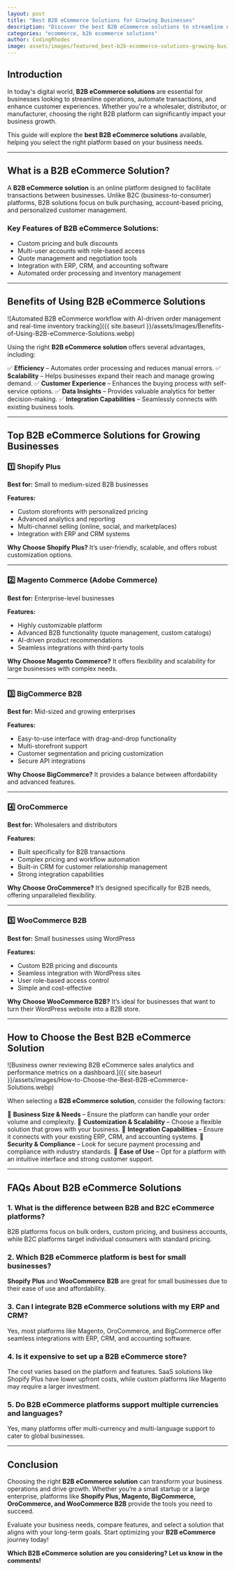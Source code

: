 ```yaml
---
layout: post
title: "Best B2B eCommerce Solutions for Growing Businesses"
description: "Discover the best B2B eCommerce solutions to streamline operations, boost sales, and scale your business efficiently. Compare top platforms now."
categories: "ecommerce, b2b ecommerce solutions"
author: CodingRhodes
image: assets/images/featured_best-b2b-ecommerce-solutions-growing-businesses.webp
---
```


## Introduction

In today's digital world, **B2B eCommerce solutions** are essential for businesses looking to streamline operations, automate transactions, and enhance customer experiences. Whether you're a wholesaler, distributor, or manufacturer, choosing the right B2B platform can significantly impact your business growth.

This guide will explore the **best B2B eCommerce solutions** available, helping you select the right platform based on your business needs.

---

## What is a B2B eCommerce Solution?

A **B2B eCommerce solution** is an online platform designed to facilitate transactions between businesses. Unlike B2C (business-to-consumer) platforms, B2B solutions focus on bulk purchasing, account-based pricing, and personalized customer management.

### Key Features of B2B eCommerce Solutions:
- Custom pricing and bulk discounts
- Multi-user accounts with role-based access
- Quote management and negotiation tools
- Integration with ERP, CRM, and accounting software
- Automated order processing and inventory management

---

## Benefits of Using B2B eCommerce Solutions

![Automated B2B eCommerce workflow with AI-driven order management and real-time inventory tracking]({{ site.baseurl }}/assets/images/Benefits-of-Using-B2B-eCommerce-Solutions.webp)


Using the right **B2B eCommerce solution** offers several advantages, including:

✅ **Efficiency** – Automates order processing and reduces manual errors.
✅ **Scalability** – Helps businesses expand their reach and manage growing demand.
✅ **Customer Experience** – Enhances the buying process with self-service options.
✅ **Data Insights** – Provides valuable analytics for better decision-making.
✅ **Integration Capabilities** – Seamlessly connects with existing business tools.

<ins class="adsbygoogle"
     style="display:block"
     data-ad-client="ca-pub-2784742237479601"
     data-ad-slot="3760872290"
     data-ad-format="auto"
     data-full-width-responsive="true"></ins>
<script>
     (adsbygoogle = window.adsbygoogle || []).push({});
</script>

---

## Top B2B eCommerce Solutions for Growing Businesses

### 1️⃣ **Shopify Plus**
**Best for:** Small to medium-sized B2B businesses

**Features:**
- Custom storefronts with personalized pricing
- Advanced analytics and reporting
- Multi-channel selling (online, social, and marketplaces)
- Integration with ERP and CRM systems

**Why Choose Shopify Plus?**
It’s user-friendly, scalable, and offers robust customization options.

---

### 2️⃣ **Magento Commerce (Adobe Commerce)**
**Best for:** Enterprise-level businesses

**Features:**
- Highly customizable platform
- Advanced B2B functionality (quote management, custom catalogs)
- AI-driven product recommendations
- Seamless integrations with third-party tools

**Why Choose Magento Commerce?**
It offers flexibility and scalability for large businesses with complex needs.

---

### 3️⃣ **BigCommerce B2B**
**Best for:** Mid-sized and growing enterprises

**Features:**
- Easy-to-use interface with drag-and-drop functionality
- Multi-storefront support
- Customer segmentation and pricing customization
- Secure API integrations

**Why Choose BigCommerce?**
It provides a balance between affordability and advanced features.

---

### 4️⃣ **OroCommerce**
**Best for:** Wholesalers and distributors

**Features:**
- Built specifically for B2B transactions
- Complex pricing and workflow automation
- Built-in CRM for customer relationship management
- Strong integration capabilities

**Why Choose OroCommerce?**
It’s designed specifically for B2B needs, offering unparalleled flexibility.

---

### 5️⃣ **WooCommerce B2B**
**Best for:** Small businesses using WordPress

**Features:**
- Custom B2B pricing and discounts
- Seamless integration with WordPress sites
- User role-based access control
- Simple and cost-effective

**Why Choose WooCommerce B2B?**
It’s ideal for businesses that want to turn their WordPress website into a B2B store.

---

## How to Choose the Best B2B eCommerce Solution

![Business owner reviewing B2B eCommerce sales analytics and performance metrics on a dashboard.]({{ site.baseurl }}/assets/images/How-to-Choose-the-Best-B2B-eCommerce-Solutions.webp)

When selecting a **B2B eCommerce solution**, consider the following factors:

🔹 **Business Size & Needs** – Ensure the platform can handle your order volume and complexity.
🔹 **Customization & Scalability** – Choose a flexible solution that grows with your business.
🔹 **Integration Capabilities** – Ensure it connects with your existing ERP, CRM, and accounting systems.
🔹 **Security & Compliance** – Look for secure payment processing and compliance with industry standards.
🔹 **Ease of Use** – Opt for a platform with an intuitive interface and strong customer support.

---

<ins class="adsbygoogle"
     style="display:block"
     data-ad-client="ca-pub-2784742237479601"
     data-ad-slot="3760872290"
     data-ad-format="auto"
     data-full-width-responsive="true"></ins>
<script>
     (adsbygoogle = window.adsbygoogle || []).push({});
</script>

## FAQs About B2B eCommerce Solutions

### 1. What is the difference between B2B and B2C eCommerce platforms?
B2B platforms focus on bulk orders, custom pricing, and business accounts, while B2C platforms target individual consumers with standard pricing.

### 2. Which B2B eCommerce platform is best for small businesses?
**Shopify Plus** and **WooCommerce B2B** are great for small businesses due to their ease of use and affordability.

### 3. Can I integrate B2B eCommerce solutions with my ERP and CRM?
Yes, most platforms like Magento, OroCommerce, and BigCommerce offer seamless integrations with ERP, CRM, and accounting software.

### 4. Is it expensive to set up a B2B eCommerce store?
The cost varies based on the platform and features. SaaS solutions like Shopify Plus have lower upfront costs, while custom platforms like Magento may require a larger investment.

### 5. Do B2B eCommerce platforms support multiple currencies and languages?
Yes, many platforms offer multi-currency and multi-language support to cater to global businesses.

---

## Conclusion

Choosing the right **B2B eCommerce solution** can transform your business operations and drive growth. Whether you’re a small startup or a large enterprise, platforms like **Shopify Plus, Magento, BigCommerce, OroCommerce, and WooCommerce B2B** provide the tools you need to succeed.

Evaluate your business needs, compare features, and select a solution that aligns with your long-term goals. Start optimizing your **B2B eCommerce** journey today!

**Which B2B eCommerce solution are you considering? Let us know in the comments!**
